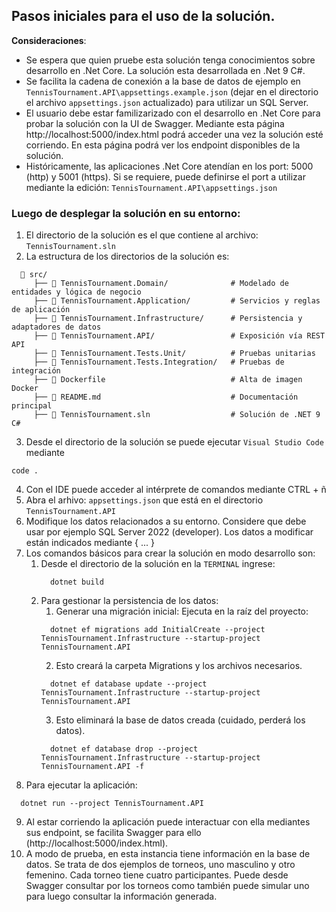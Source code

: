 ## Pasos iniciales para el uso de la solución.

**Consideraciones**:

- Se espera que quien pruebe esta solución tenga conocimientos sobre desarrollo en .Net Core. La solución esta desarrollada en .Net 9 C#.
- Se facilita la cadena de conexión a la base de datos de ejemplo en `TennisTournament.API\appsettings.example.json` (dejar en el directorio el archivo `appsettings.json` actualizado) para utilizar un SQL Server.
- El usuario debe estar familizarizado con el desarrollo en .Net Core para probar la solución con la UI de Swagger. Mediante esta página http://localhost:5000/index.html podrá acceder una vez la solución esté corriendo. En esta página podrá ver los endpoint disponibles de la solución.
- Históricamente, las aplicaciones .Net Core atendían en los port: 5000 (http) y 5001 (https). Si se requiere, puede definirse el port a utilizar mediante la edición: `TennisTournament.API\appsettings.json`

### Luego de desplegar la solución en su entorno:

1. El directorio de la solución es el que contiene al archivo: `TennisTournament.sln`
2. La estructura de los directorios de la solución es:

```
  📁 src/
     ├── 📁 TennisTournament.Domain/              # Modelado de entidades y lógica de negocio
     ├── 📁 TennisTournament.Application/         # Servicios y reglas de aplicación
     ├── 📁 TennisTournament.Infrastructure/      # Persistencia y adaptadores de datos
     ├── 📁 TennisTournament.API/                 # Exposición vía REST API
     ├── 📁 TennisTournament.Tests.Unit/          # Pruebas unitarias
     ├── 📁 TennisTournament.Tests.Integration/   # Pruebas de integración
     ├── 📄 Dockerfile                            # Alta de imagen Docker
     ├── 📄 README.md                             # Documentación principal
     ├── 📄 TennisTournament.sln                  # Solución de .NET 9 C#
```

3. Desde el directorio de la solución se puede ejecutar `Visual Studio Code` mediante

```pwsh
code .
```

4. Con el IDE puede acceder al intérprete de comandos mediante CTRL + ñ
5. Abra el arhivo: `appsettings.json` que está en el directorio `TennisTournament.API`
6. Modifique los datos relacionados a su entorno. Considere que debe usar por ejemplo SQL Server 2022 (developer). Los datos a modificar están indicados mediante { ... }
7. Los comandos básicos para crear la solución en modo desarrollo son:
   1. Desde el directorio de la solución en la `TERMINAL` ingrese:
      ```pwsh
        dotnet build
      ```
   2. Para gestionar la persistencia de los datos:
      1. Generar una migración inicial: Ejecuta en la raíz del proyecto:
      ```pwsh
        dotnet ef migrations add InitialCreate --project TennisTournament.Infrastructure --startup-project TennisTournament.API
      ```
      2. Esto creará la carpeta Migrations y los archivos necesarios.
      ```pwsh
        dotnet ef database update --project TennisTournament.Infrastructure --startup-project TennisTournament.API
      ```
      3. Esto eliminará la base de datos creada (cuidado, perderá los datos).
      ```pwsh
        dotnet ef database drop --project TennisTournament.Infrastructure --startup-project TennisTournament.API -f
      ```
8. Para ejecutar la aplicación:

```pwsh
  dotnet run --project TennisTournament.API
```

9.  Al estar corriendo la aplicación puede interactuar con ella mediantes sus endpoint, se facilita Swagger para ello (http://localhost:5000/index.html).
10. A modo de prueba, en esta instancia tiene información en la base de datos. Se trata de dos ejemplos de torneos, uno masculino y otro femenino. Cada torneo tiene cuatro participantes. Puede desde Swagger consultar por los torneos como también puede simular uno para luego consultar la información generada.

